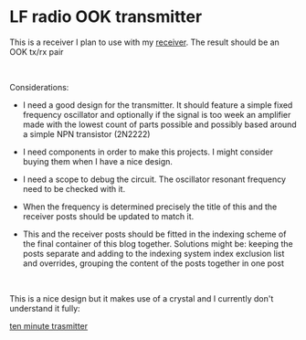 # LF radio OOK transmitter

This is a receiver I plan to use with my [receiver](rx.md). The result should be an OOK tx/rx pair 

</br>

Considerations:

- I need a good design for the transmitter. It should feature a simple fixed frequency oscillator and optionally if the signal is too week an amplifier made with the lowest count of parts possible and possibly based around a simple NPN transistor (2N2222)

- I need components in order to make this projects. I might consider buying them when I have a nice design.

- I need a scope to debug the circuit. The oscillator resonant frequency need to be checked with it.

- When the frequency is determined precisely the title of this and the receiver posts should be updated to match it.

- This and the receiver posts should be fitted in the indexing scheme of the final container of this blog together. Solutions might be: keeping the posts separate and adding to the indexing system index exclusion list and overrides, grouping the content of the posts together in one post

</br>

This is a nice design but it makes use of a crystal and I currently don't understand it fully:

[ten minute trasmitter](https://makerf.com/posts/ten-minute-transmitter)
